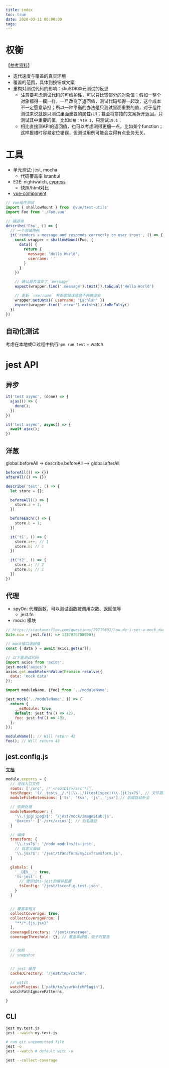 ```yaml
---
title: index
toc: true
date: 2020-03-11 00:00:00
tags:
---
```




# 权衡
【[参考资料](https://zh-hans.reactjs.org/docs/testing.html)】
* 迭代速度与覆盖的真实环境
* 覆盖的范围，具体到按钮或文案
* 重构对测试代码的影响：skuSDK单元测试的反思
  * 注意要考虑测试代码的可维护性，可以只比较部分的对象值；假如一整个对象都得一模一样，一旦改变了返回值，测试代码都得一起改，这个成本不一定愿意承担；所以一种平衡的办法是只测试里面重要的值，对于组件测试来说就是只测试里面重要的属性/UI；甚至将拼接的文案拆开返回，只测试其中重要的值，比如`价格：¥19.1`，只测试`19.1`；
  * 相比直接测API的返回值，也可以考虑测得更细一点，比如某个function；这样报错时容易定位错误，但测试用例可能会变得有点业务无关。



# 工具
* 单元测试: jest, mocha
	* 代码覆盖率 istanbul
* E2E: nightwatch, [cypress](https://github.com/cypress-io/cypress)
  * 快照/html对比
* [vue-component](https://cn.vuejs.org/v2/cookbook/unit-testing-vue-components.html)

```js
// vue组件测试
import { shallowMount } from '@vue/test-utils'
import Foo from './Foo.vue'

// 描述块
describe('Foo', () => {
  // 一个测试用例
  it('renders a message and responds correctly to user input', () => {
    const wrapper = shallowMount(Foo, {
      data() {
        return {
          message: 'Hello World',
          username: ''
        }
      }
    })

    // 确认是否渲染了 `message`
    expect(wrapper.find('.message').text()).toEqual('Hello World')

    // 更新 `username` 并断言错误信息不再被渲染
    wrapper.setData({ username: 'Lachlan' })
    expect(wrapper.find('.error').exists()).toBeFalsy()
  })
})
```

## 自动化测试
考虑在本地或CI过程中执行`npm run test` + watch




# jest API
## 异步
```js
it('test async', (done) => {
  ajax(() => {
    done();
  })
})

it('test async', async() => {
  await ajax();
})
```

## 洋葱
global.beforeAll -> describe.beforeAll --> global.afterAll
```js
beforeAll(() => {})
afterAll(() => {})

describe('test', () => {
  let store = {};

  beforeAll(() => {
    store.a = 1;
  })

  beforeEach(() => {
    store.b = 1;
  })

  it('t1', () => {
    store.a++; // 1
    store.b; // 1
  })

  it('t2', () => {
    store.a; // 2
    store.b; // 1
  })
})
```

## 代理
* spyOn: 代理函数，可以测试函数被调用次数、返回值等
  * jest.fn
* mock: 模块

```js
// https://stackoverflow.com/questions/29719631/how-do-i-set-a-mock-date-in-jest
Date.now = jest.fn(() => 1487076708000);
```

```js
// mock接口返回值
const { data } = await axios.get(url);

// 以下是测试代码
import axios from 'axios';
jest.mock('axios')
axios.get.mockReturnValue(Promise.resolve({
  data: 'mock data'
});
```

```js
import moduleName, {foo} from '../moduleName';

jest.mock('../moduleName', () => {
  return {
    __esModule: true,
    default: jest.fn(() => 42),
    foo: jest.fn(() => 43),
  };
});

moduleName(); // Will return 42
foo(); // Will return 43
```

## jest.config.js
[文档](https://jestjs.io/docs/en/configuration)
```js
module.exports = {
  // 寻找入口文件
  roots: ['/src', /*'<rootDir>/src'*/],
  testRegex: '(/__tests__/.*|(\\.|/)(test|spec))\\.[jt]sx?$', // 文件路径匹配（默认值）
  moduleFileExtensions: ['ts', 'tsx', 'js', 'jsx'] // 后缀自动补全

  // 依赖处理
  moduleNameMapper: {
    '\\.(jpg|jpeg)$': '/jest/mock/imageStub.js',
    '@axios': ['./src/axios'], // 别名路径
  }

  // 编译
  transform: {
    '\\.tsx?$': '/node_modules/ts-jest',
    // 自定义编译
    '\\.jsx?$': '/jest/transform/myJsxTransform.js',
  }

  globals: {
    '__DEV__': true,
    'ts-jest': {
      // 提供给ts-jest的编译配置
      tsConfig: '/jest/tsconfig.test.json',
    }
  }


  // 覆盖率相关
  collectCoverage: true,
  collectCoverageFrom: [
    "**/*.{js,jsx}"
  ],
  coverageDirectory: '/jest/coverage',
  coverageThreshold: {}, // 覆盖率阀值，低于时警告


  // 快照
  // snapshot


  // jest 缓存
  cacheDirectory: '/jest/tmp/cache',

  // watch
  watchPlugins: ['path/to/yourWatchPlugin'],
  watchPathIgnorePatterns,

}
```

## CLI
```sh
jest my.test.js
jest --watch my.test.js

# run git uncommitted file
jest -o
jest --watch # default with -o

jest --collect-coverage
```